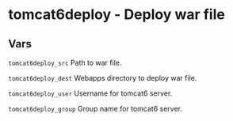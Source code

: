 # tomcat6deploy - Deploy war file

## Vars

```tomcat6deploy_src``` Path to war file.

```tomcat6deploy_dest``` Webapps directory to deploy war file.

```tomcat6deploy_user``` Username for tomcat6 server.

```tomcat6deploy_group``` Group name for tomcat6 server.

